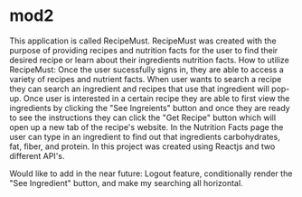 # mod2
This application is called RecipeMust. 
RecipeMust was created with the purpose of providing recipes and nutrition facts for the user to find their desired recipe or learn about their ingredients nutrition facts.
How to utilize RecipeMust: Once the user sucessfully signs in, they are able to access a variety of recipes and nutrient facts. When user wants to search a recipe they can search an ingredient and recipes that use that ingredient will pop-up. Once user is interested in a certain recipe they are able to first view the ingredients by clicking the "See Ingreients" button and once they are ready to see the instructions they can click the "Get Recipe" button which will open up a new tab of the recipe's website. In the Nutrition Facts page the user can type in an ingredient to find out that ingredients carbohydrates, fat, fiber, and protein.
In this project was created using Reactjs and two different API's.


Would like to add in the near future: Logout feature, conditionally render the "See Ingredient" button, and make my searching all horizontal.
